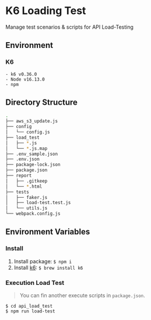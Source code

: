 # K6 Loading Test
Manage test scenarios & scripts for API Load-Testing

## Environment
### K6
    - k6 v0.36.0
    - Node v16.13.0
    - npm

## Directory Structure
```bash
.
├── aws_s3_update.js
├── config
│   └── config.js
├── load_test
│   ├── *.js
│   └── *.js.map
├── .env_sample.json
├── .env.json
├── package-lock.json
├── package.json
├── report
│   ├── .gitkeep
│   └── *.html
├── tests
│   ├── faker.js
│   ├── load-test.test.js
│   └── utils.js
└── webpack.config.js
```

## Environment Variables
### Install
1. Install package: `$ npm i`
2. Install [k6](<https://k6.io/docs/get-started/installation/>): `$ brew install k6`

### Execution Load Test
> You can fin another execute scripts in `package.json`.
```
$ cd api_load_test
$ npm run load-test
```

